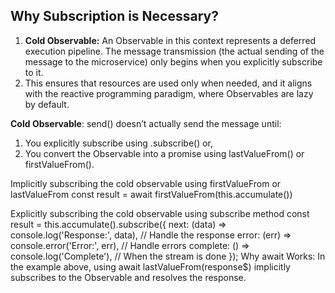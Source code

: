 ## Why Subscription is Necessary?
1. **Cold Observable:** An Observable in this context represents a deferred execution pipeline. The message transmission (the actual sending of the message to the microservice) only begins when you explicitly subscribe to it.
2. This ensures that resources are used only when needed, and it aligns with the reactive programming paradigm, where Observables are lazy by default.



**Cold Observable**: send() doesn’t actually send the message until:

1. You explicitly subscribe using .subscribe() or,
2. You convert the Observable into a promise using lastValueFrom() or firstValueFrom(). 

Implicitly subscribing the cold observable using firstValueFrom or lastValueFrom
const result = await firstValueFrom(this.accumulate())

Explicitly subscribing the cold observable using subscribe method
const result = this.accumulate().subscribe({
  next: (data) => console.log('Response:', data), // Handle the response
  error: (err) => console.error('Error:', err),  // Handle errors
  complete: () => console.log('Complete'),      // When the stream is done
});
Why await Works: In the example above, using await lastValueFrom(response$) implicitly subscribes to the Observable and resolves the response.


